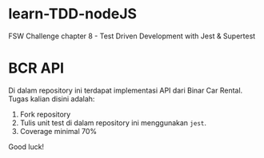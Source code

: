 # learn-TDD-nodeJS
FSW Challenge chapter 8 - Test Driven Development with Jest &amp; Supertest 

# BCR API
Di dalam repository ini terdapat implementasi API dari Binar Car Rental.
Tugas kalian disini adalah:
1. Fork repository
2. Tulis unit test di dalam repository ini menggunakan `jest`.
3. Coverage minimal 70%

Good luck!
